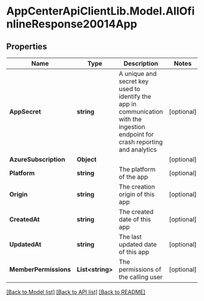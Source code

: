 # AppCenterApiClientLib.Model.AllOfinlineResponse20014App
## Properties

Name | Type | Description | Notes
------------ | ------------- | ------------- | -------------
**AppSecret** | **string** | A unique and secret key used to identify the app in communication with the ingestion endpoint for crash reporting and analytics | [optional] 
**AzureSubscription** | **Object** |  | [optional] 
**Platform** | **string** | The platform of the app | [optional] 
**Origin** | **string** | The creation origin of this app | [optional] 
**CreatedAt** | **string** | The created date of this app | [optional] 
**UpdatedAt** | **string** | The last updated date of this app | [optional] 
**MemberPermissions** | **List&lt;string&gt;** | The permissions of the calling user | [optional] 

[[Back to Model list]](../README.md#documentation-for-models) [[Back to API list]](../README.md#documentation-for-api-endpoints) [[Back to README]](../README.md)

